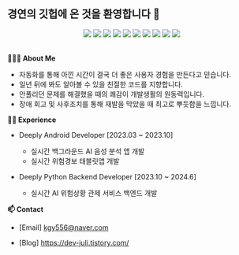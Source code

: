 ## 경연의 깃헙에 온 것을 환영합니다 🤗

<div align=center> 
  <img src="https://img.shields.io/badge/python-3776AB?style=for-the-badge&logo=python&logoColor=white"> 
  <img src="https://img.shields.io/badge/fastapi-009688?style=for-the-badge&logo=python&logoColor=white"> 
  <img src="https://img.shields.io/badge/mysql-4479A1?style=for-the-badge&logo=mysql&logoColor=white"> 
  <img src="https://img.shields.io/badge/Redis-FF4438?style=for-the-badge&logo=mysql&logoColor=white"> 

  <img src="https://img.shields.io/badge/javascript-F7DF1E?style=for-the-badge&logo=javascript&logoColor=black"> 
  <img src="https://img.shields.io/badge/node.js-339933?style=for-the-badge&logo=Node.js&logoColor=white">
  <img src="https://img.shields.io/badge/express-000000?style=for-the-badge&logo=express&logoColor=white">
  
  <img src="https://img.shields.io/badge/github-181717?style=for-the-badge&logo=github&logoColor=white">
  <img src="https://img.shields.io/badge/git-F05032?style=for-the-badge&logo=git&logoColor=white">
  <img src="https://img.shields.io/badge/docker-2496ED?style=for-the-badge&logo=mysql&logoColor=white"> 
  <br>
</div>
<br>

**💁🏻‍♀️ About Me**

- 자동화를 통해 아낀 시간이 결국 더 좋은 사용자 경험을 만든다고 믿습니다.
- 일년 뒤에 봐도 알아볼 수 있을 친절한 코드를 지향합니다.
- 안풀리던 문제를 해결했을 때의 쾌감이 개발생활의 원동력입니다.
- 장애 회고 및 사후조치를 통해 재발을 막았을 때 최고로 뿌듯함을 느낍니다.

**👨‍💻 Experience**

- Deeply Android Developer [2023.03 ~ 2023.10]
  - 실시간 백그라운드 AI 음성 분석 앱 개발
  - 실시간 위험경보 태블릿앱 개발

- Deeply Python Backend Developer [2023.10 ~ 2024.6]
  - 실시간 AI 위험상황 관제 서비스 백엔드 개발


**📫 Contact**

- [Email] kgy556@naver.com

- [Blog] https://dev-juli.tistory.com/

<!--
**KimGyeongyeon/KimGyeongyeon** is a ✨ _special_ ✨ repository because its `README.md` (this file) appears on your GitHub profile.


### Education

🔸 네이버 부스트캠프 Android 챌린지 과정 [2022.07.18 ~ 2022.08.12]

🔸 네이버 부스트캠프 Android 멤버십 과정 [2022.08.29 ~ 2022.12.16]
Here are some ideas to get you started:

- 🔭 I’m currently working on ...
- 🌱 I’m currently learning ...
- 👯 I’m looking to collaborate on ...
- 🤔 I’m looking for help with ...
- 💬 Ask me about ...
- 📫 How to reach me: ...
- 😄 Pronouns: ...
- ⚡ Fun fact: ...
[![Kim's GitHub stats](https://github-readme-stats.vercel.app/api?username=KimGyeongyeon&theme=dark&count_private=true)](https://github.com/anuraghazra/github-readme-stats)


-->



